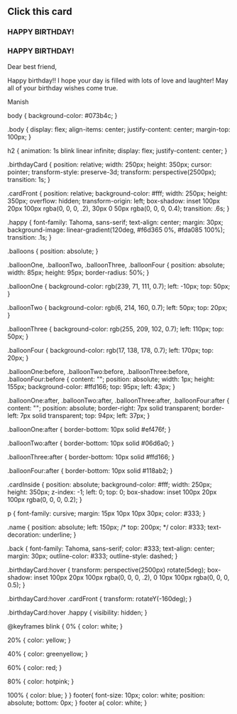 <!DOCTYPE html> 
 <html lang="en"> 
 <head> 
   <meta charset="UTF-8"> 
   <meta http-equiv="X-UA-Compatible" content="IE=Edge"> 
   <meta name="viewport" content="width=device-width, initial-scale=1"> 
  
   <title>Happy birthday project</title> 
  
   <link rel="stylesheet" href="style.css"> 
 </head> 
  
 <body> 
  <h2>Click this card</h2> 
 <div class="body"> 
  <div class="birthdayCard"> 
 <div class="cardFront"><h3 class="happy">HAPPY BIRTHDAY!</h3> 
 <div class="balloons"> 
   <div class="balloonOne"></div> 
   <div class="balloonTwo"></div> 
   <div class="balloonThree"></div> 
   <div class="balloonFour"></div> 
 </div> 
 </div> 
 <div class="cardInside"> 
     <h3 class="back">HAPPY BIRTHDAY!</h3> 
     <p contenteditable="true">Dear best friend,</p>  
     <p contenteditable="true">Happy birthday!! I hope your day is filled with lots of love and laughter! May all of your birthday wishes come true.</p> 
     <p contenteditable="true" class="name">Manish</p>
body { 
  background-color: #073b4c; 
 } 
  
 .body { 
  display: flex; 
  align-items: center; 
  justify-content: center; 
  margin-top: 100px; 
 } 
  
 h2 { 
  animation: 1s blink linear infinite; 
  display: flex; 
  justify-content: center; 
 } 
  
 .birthdayCard { 
  position: relative; 
  width: 250px; 
  height: 350px; 
  cursor: pointer; 
  transform-style: preserve-3d; 
  transform: perspective(2500px); 
  transition: 1s; 
 } 
  
 .cardFront { 
  position: relative; 
  background-color: #fff; 
  width: 250px; 
  height: 350px; 
  overflow: hidden; 
  transform-origin: left; 
  box-shadow: inset 100px 20px 100px rgba(0, 0, 0, .2), 30px 0 50px rgba(0, 0, 0, 0.4); 
  transition: .6s; 
 } 
  
 .happy { 
  font-family: Tahoma, sans-serif; 
  text-align: center; 
  margin: 30px; 
  background-image: linear-gradient(120deg, #f6d365 0%, #fda085 100%); 
  transition: .1s; 
 } 
  
 .balloons { 
  position: absolute; 
 } 
  
 .balloonOne, 
 .balloonTwo, 
 .balloonThree, 
 .balloonFour { 
  position: absolute; 
  width: 85px; 
  height: 95px; 
  border-radius: 50%; 
 } 
  
 .balloonOne { 
  background-color: rgb(239, 71, 111, 0.7); 
  left: -10px; 
  top: 50px; 
 } 
  
 .balloonTwo { 
  background-color: rgb(6, 214, 160, 0.7); 
  left: 50px; 
  top: 20px; 
 } 
  
 .balloonThree { 
  background-color: rgb(255, 209, 102, 0.7); 
  left: 110px; 
  top: 50px; 
 } 
  
 .balloonFour { 
  background-color: rgb(17, 138, 178, 0.7); 
  left: 170px; 
  top: 20px; 
 } 
  
 .balloonOne:before, 
 .balloonTwo:before, 
 .balloonThree:before, 
 .balloonFour:before { 
  content: ""; 
  position: absolute; 
  width: 1px; 
  height: 155px; 
  background-color: #ffd166; 
  top: 95px; 
  left: 43px; 
 } 
  
 .balloonOne:after, 
 .balloonTwo:after, 
 .balloonThree:after, 
 .balloonFour:after { 
  content: ""; 
  position: absolute; 
  border-right: 7px solid transparent; 
  border-left: 7px solid transparent; 
  top: 94px; 
  left: 37px; 
 } 
  
 .balloonOne:after { 
  border-bottom: 10px solid #ef476f; 
 } 
  
 .balloonTwo:after { 
  border-bottom: 10px solid #06d6a0; 
 } 
  
 .balloonThree:after { 
  border-bottom: 10px solid #ffd166; 
 } 
  
 .balloonFour:after { 
  border-bottom: 10px solid #118ab2; 
 } 
  
 .cardInside { 
  position: absolute; 
  background-color: #fff; 
  width: 250px; 
  height: 350px; 
  z-index: -1; 
  left: 0; 
  top: 0; 
  box-shadow: inset 100px 20px 100px rgba(0, 0, 0, 0.2); 
 } 
  
 p { 
  font-family: cursive; 
  margin: 15px 10px 10px 30px; 
  color: #333; 
 } 
  
 .name { 
  position: absolute; 
  left: 150px; 
  /* top: 200px; */ 
  color: #333; 
  text-decoration: underline; 
 } 
  
 .back { 
  font-family: Tahoma, sans-serif; 
  color: #333; 
  text-align: center; 
  margin: 30px; 
  outline-color: #333; 
  outline-style: dashed; 
 } 
  
 .birthdayCard:hover { 
  transform: perspective(2500px) rotate(5deg); 
  box-shadow: inset 100px 20px 100px rgba(0, 0, 0, .2), 0 10px 100px rgba(0, 0, 0, 0.5); 
 } 
  
 .birthdayCard:hover .cardFront { 
  transform: rotateY(-160deg); 
 } 
  
 .birthdayCard:hover .happy { 
  visibility: hidden; 
 } 
  
 @keyframes blink { 
  0% { 
   color: white; 
  } 
  
  20% { 
   color: yellow; 
  } 
  
  40% { 
   color: greenyellow; 
  } 
  
  60% { 
   color: red; 
  } 
  
  80% { 
   color: hotpink; 
  } 
  
  100% { 
   color: blue; 
  } 
 } 
 footer{ 
  font-size: 10px; 
  color: white; 
  position: absolute; 
  bottom: 0px; 
 } 
 footer a{ 
  color: white; 
 }
